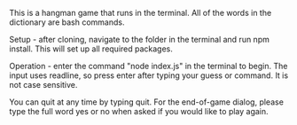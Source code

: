 This is a hangman game that runs in the terminal. All of the words in the dictionary are bash commands.

Setup - after cloning, navigate to the folder in the terminal and run npm install. This will set up all required packages.

Operation - enter the command "node index.js" in the terminal to begin.
The input uses readline, so press enter after typing your guess or command. It is not case sensitive.

You can quit at any time by typing quit. For the end-of-game dialog, please type the full word yes or no when asked if you would like to play again.